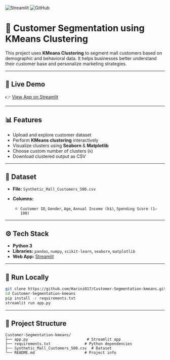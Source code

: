 
![Streamlit](https://img.shields.io/badge/Streamlit-Deployed-brightgreen?logo=streamlit)
![GitHub](https://img.shields.io/badge/Code-GitHub-blue?logo=github)

# 🧠 Customer Segmentation using KMeans Clustering

This project uses **KMeans Clustering** to segment mall customers based on demographic and behavioral data. It helps businesses better understand their customer base and personalize marketing strategies.

---

## 🔗 Live Demo

👉 [View App on Streamlit](https://harini017-customer-segmentation-kmeans-app-cpz2vo.streamlit.app)

---

## 📊 Features

* Upload and explore customer dataset
* Perform **KMeans clustering** interactively
* Visualize clusters using **Seaborn** & **Matplotlib**
* Choose custom number of clusters (`k`)
* Download clustered output as CSV

---

## 📁 Dataset

* **File:** `Synthetic_Mall_Customers_500.csv`
* **Columns:**

  * `Customer ID`, `Gender`, `Age`, `Annual Income (k$)`, `Spending Score (1–100)`

---

## ⚙️ Tech Stack

* **Python 3**
* **Libraries:**
  `pandas`, `numpy`, `scikit-learn`, `seaborn`, `matplotlib`
* **Web App:** [Streamlit](https://streamlit.io/)

---

## 🚀 Run Locally

```bash
git clone https://github.com/Harini017/Customer-Segmentation-kmeans.git
cd Customer-Segmentation-kmeans
pip install -r requirements.txt
streamlit run app.py
```

---

## 📁 Project Structure

```
Customer-Segmentation-kmeans/
├── app.py                          # Streamlit app
├── requirements.txt               # Python dependencies
├── Synthetic_Mall_Customers_500.csv  # Dataset
└── README.md                      # Project info
```


